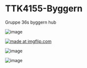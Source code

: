 # TTK4155-Byggern
Gruppe 36s byggern hub

![image](https://user-images.githubusercontent.com/57808408/193207501-9a33012b-65d9-4b84-a684-6d8ff2d18e39.png)

<a href="https://imgflip.com/i/6w1w5u"><img src="https://i.imgflip.com/6w1w5u.jpg" title="made at imgflip.com"/></a>

![image](https://user-images.githubusercontent.com/57808408/195785635-760d3acb-c5de-46f5-938f-94b157081ab7.png)

![image](https://user-images.githubusercontent.com/57808408/197201789-0fb8dd62-3cb3-40ba-a3d9-e28d8286b16f.png)

